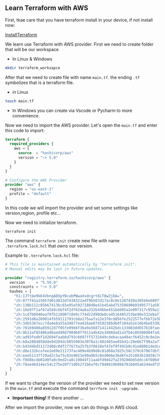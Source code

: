 ## Learn Terraform with AWS

First, tkae care that you have terraform install in your device,
if not install now:

[InstallTerraform](https://developer.hashicorp.com/terraform/install)

We learn use Terraform with AWS provider.
First we need to create folder that will be our workspace

- In Linux & Windows
```bash
mkdir terraform_worksapce
```
After that we need to create file with name `main.tf`.
the ending `.tf` symbolizes that is a terraform file.

- in Linux
```bash
touch main.tf
```
- In Windows you can create via Vscode or Pycharm to more convenience.

Now we need to import the AWS provider. 
Let's open the `main.tf` and enter this code to import:
```terraform
terraform {
  required_providers {
    aws = {
      source  = "hashicorp/aws"
      version = "~> 5.0"
    }
  }
}

# Configure the AWS Provider
provider "aws" {
  region = "us-east-1"
  profile = "default"
}
```
In this code we will import the provider and set some settings like version,region, profile etc...

Now we need to initialize terraform.
````commandline
terraform init
````
The command `terraform init` create new file with name `.terraform.lock.hcl` that owns our version.

Example to `.terraform.lock.hcl` file:
```terraform
# This file is maintained automatically by "terraform init".
# Manual edits may be lost in future updates.

provider "registry.terraform.io/hashicorp/aws" {
  version     = "5.59.0"
  constraints = "~> 5.0"
  hashes = [
    "h1:IJTtbe9kK4VbnqADXpYBcabPWwaXxdcgrt8iT8wZjDA=",
    "zh:077f41a15057d01d833d7438322adf9b507d17ac0c8e1287430a305b6e609775",
    "zh:130b112c85b67413bc65e95e5927188d8e41b45abd75350690b93d95771a587c",
    "zh:16e97f1af67a5d4c6bf4f2df824a6a332b446be4516dd85a2e097317c959a174",
    "zh:1cd7b0946eaf0fb11090710e9c774d22d90de0ca4516485253be96e332ebaf73",
    "zh:2591d8a269014fb59111793cb8a175aafa12e370cd856fe2522577efbb72e5be",
    "zh:3db5387ecc7da4e6a55a34877ea426ae87d10238bdbdf284a52e16b4be83302c",
    "zh:78169400a85912d7f05fe99d4f3ba9a56871411442bdc133083dd657b18fae4e",
    "zh:9b12af85486a96aedd8d7984b0ff811a4b42e3d88dad1a3fb4c0b580d04fa425",
    "zh:ad93fedbf1d2694faab6d793c6697ff5732449cdebacaa49acf6452c0c8e2ea0",
    "zh:b8a2884858dde9d204dc6855903e3078a1c402485ae85b41c28e667f99a2a777",
    "zh:bd3d4bd51172d08c0df277673a25fb3f0818ef47ef9f491b0c41e880b1dedce3",
    "zh:d8e132bcafee2e69e21173fac409e4b99d8c81d60a7d25c58c379c67067dbf36",
    "zh:eee5113ff29a42c5a75c83e9853e99a9b5c0ed066e36d6fe251083b19d38c7eb",
    "zh:f0d8bcdb01d0fa0c9ed2ca8c198d4f11aabfd9d42fa239286b65ddcc6f606dfd",
    "zh:f8ae46d14ec54c275e20f71d052f1b6af0cf948819b0667016045a6244edf292",
  ]
}
```
If we want to change the version of the provider we need to set new version in the `main.tf` and execute the command `terrform init -upgrade`.

- **Important thing!**
If there another ...

After we import the provider, now we can do things in AWS cloud.


